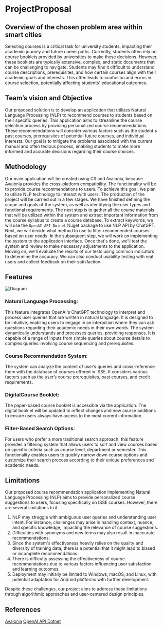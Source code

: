 # ProjectProposal

## Overview of the chosen problem area within smart cities

Selecting courses is a critical task for university students, impacting their academic journey and future career paths.
Currently, students often rely on course booklets provided by universities to make these decisions.
However, these booklets are typically extensive, complex, and static documents that can be challenging to navigate.
Students may find it difficult to understand course descriptions, prerequisites, and how certain courses align with their academic goals and
interests.
This often leads to confusion and errors in course selection, potentially affecting students' educational outcomes.

## Team’s vision and Objective

Our proposed solution is to develop an application that utilizes Natural Language Processing (NLP) to recommend courses to students based on
their specific queries. This application aims to streamline the course selection process by providing personalized course recommendations.
These recommendations will consider various factors such as the student's past courses, prerequisites of potential future courses, and
individual interests. Our goal is to mitigate the problems associated with the current manual and often tedious process, enabling students
to make more informed and accurate decisions regarding their course choices.

## Methodology

Our main application will be created using C# and Avalonia, because Avalonia provides the cross-platform compatibility.
The functionality will be to provide course recommendations to users.
To achieve this goal, we plan to utilize NLP technology to interact with users.
The production of the project will be carried out in a few stages.
We have finished defining the scope and goals of the system, as well as identifying the user types and functional requirements.
The next step is to gather all the course materials that will be utilized within the system and extract important information from the
course syllabus to create a course database.
To extract keywords, we will use the `OpenAI API Dotnet` Nuget package to use NLP API by ChatGPT.
Next, we will decide what method to use to filter recommended courses based on user needs.
In the subsequent step, we will work on implementing the system to the application interface.
Once that's done, we'll test the system and review to make necessary adjustments to the application.
Moving on, we'll evaluate the results of our tests using common indicators to determine the accuracy.
We can also conduct usability testing with real users and collect feedback on their satisfaction.

## Features

![Diagram](diagram.png)

### Natural Language Processing:

This feature integrates OpenAI's ChatGPT technology to interpret and process user queries that are written in natural language.
It is designed to be intuitive, enabling users to engage in an interaction where they can ask questions regarding their academic needs in
their own words.
The system dynamically understands and processes queries, providing responses.
It is capable of a range of inputs from simple queries about course details to complex queries involving course sequencing and
prerequisites.

### Course Recommendation System:

The system can analyze the content of user’s queries and cross-reference them with the database of courses offered in ISSE.
It considers various factors such as the user’s course prerequisites, past courses, and credit requirements.

### DigitalCourse Booklet:

The paper-based course booklet is accessible via the application.
The digital booklet will be updated to reflect changes and new course additions to ensure users always have access to the most current
information.

### Filter-Based Search Options:

For users who prefer a more traditional search approach, this feature provides a filtering system that allows users to sort and view courses
based on specific criteria such as course level, department or semester.
This functionality enables users to quickly narrow down course options and customize their search process according to their unique
preferences and academic needs.

## Limitations

Our proposed course recommendation application implementing Natural Language Processing (NLP) aims to provide personalized course
suggestions to users, focusing specifically on ISSE courses. However, there are several limitations to it.

1. NLP may struggle with ambiguous user queries and understanding user intent. For instance, challenges may arise in handling context,
   nuance, and specific knowledge, impacting the relevance of course suggestions.
2. Difficulties with synonyms and new terms may also result in inaccurate recommendations.
3. Since the system's effectiveness heavily relies on the quality and diversity of training data, there is a potential that it might lead to
   biased or incomplete recommendations.
4. There is difficulty assessing the effectiveness of course recommendations due to various factors influencing user satisfaction and
   learning outcomes.
5. Deployment may initially be limited to Windows, macOS, and Linux, with potential adaptation for Android platforms with further
   development.

Despite these challenges, our project aims to address these limitations through algorithmic approaches and user-centered design principles.

## References

[Avalonia](https://avaloniaui.net/)
[OpenAI API Dotnet](https://github.com/OkGoDoIt/OpenAI-API-dotnet)